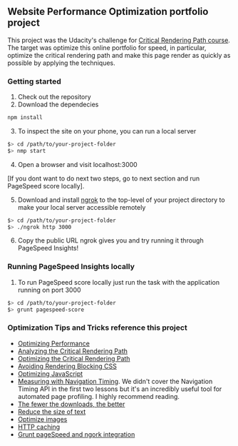## Website Performance Optimization portfolio project

This project was the Udacity's challenge for [Critical Rendering Path course](https://www.udacity.com/course/ud884).
The target was optimize this online portfolio for speed, in particular, optimize the critical rendering path and make this page render as quickly as possible by applying the techniques.


### Getting started

1. Check out the repository
2. Download the dependecies

 ```bash
 npm install
 ```

3.  To inspect the site on your phone, you can run a local server
 
  ```bash
  $> cd /path/to/your-project-folder
  $> nmp start
  ```

4. Open a browser and visit localhost:3000

[If you dont want to do next two steps, go to next section and run PageSpeed score locally].

5. Download and install [ngrok](https://ngrok.com/) to the top-level of your project directory to make your local server accessible remotely 

  ``` bash
  $> cd /path/to/your-project-folder
  $> ./ngrok http 3000
  ```

6. Copy the public URL ngrok gives you and try running it through PageSpeed Insights! 


### Running PageSpeed Insights locally

1. To run PageSpeed score locally just run the task with the application running on port 3000

  ``` bash
  $> cd /path/to/your-project-folder
  $> grunt pagespeed-score
  ```


### Optimization Tips and Tricks reference this project
* [Optimizing Performance](https://developers.google.com/web/fundamentals/performance/ "web performance")
* [Analyzing the Critical Rendering Path](https://developers.google.com/web/fundamentals/performance/critical-rendering-path/analyzing-crp.html "analyzing crp")
* [Optimizing the Critical Rendering Path](https://developers.google.com/web/fundamentals/performance/critical-rendering-path/optimizing-critical-rendering-path.html "optimize the crp!")
* [Avoiding Rendering Blocking CSS](https://developers.google.com/web/fundamentals/performance/critical-rendering-path/render-blocking-css.html "render blocking css")
* [Optimizing JavaScript](https://developers.google.com/web/fundamentals/performance/critical-rendering-path/adding-interactivity-with-javascript.html "javascript")
* [Measuring with Navigation Timing](https://developers.google.com/web/fundamentals/performance/critical-rendering-path/measure-crp.html "nav timing api"). We didn't cover the Navigation Timing API in the first two lessons but it's an incredibly useful tool for automated page profiling. I highly recommend reading.
* <a href="https://developers.google.com/web/fundamentals/performance/optimizing-content-efficiency/eliminate-downloads.html">The fewer the downloads, the better</a>
* <a href="https://developers.google.com/web/fundamentals/performance/optimizing-content-efficiency/optimize-encoding-and-transfer.html">Reduce the size of text</a>
* <a href="https://developers.google.com/web/fundamentals/performance/optimizing-content-efficiency/image-optimization.html">Optimize images</a>
* <a href="https://developers.google.com/web/fundamentals/performance/optimizing-content-efficiency/http-caching.html">HTTP caching</a>
* <a href="http://www.jamescryer.com/2014/06/12/grunt-pagespeed-and-ngrok-locally-testing/">Grunt pageSpeed and ngork integration</a> 

